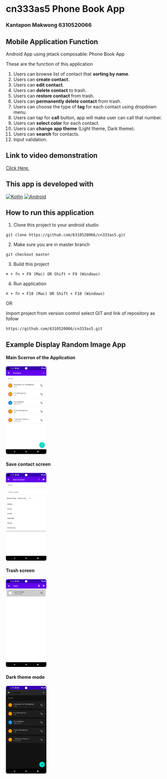 # cn333as5 Phone Book App

### Kantapon Makwong 6310520066

## Mobile Application Function
Android App using jetack composable: Phone Book App 

These are the function of this application
1. Users can browse list of contact that **sorting by name**.
1. Users can **create contact**.
1. Users can **edit contact**.
1. Users can **delete contact** to trash.
1. Users can **restore contact** from trash.
1. Users can **permanently delete contact** from trash.
1. Users can choose the type of **tag** for each contact using dropdown menu.
1. Users can tap for **call** button, app will make user can call that number.
1. Users can **select color** for each contact.
1. Users can **change app theme** (Light theme, Dark theme).
1. Users can **search** for contacts.
1. Input validation.

## Link to video demonstration
[Click Here.](www.google.com)

## This app is developed with

[![Kotlin](https://img.shields.io/badge/kotlin-%237F52FF.svg?style=for-the-badge&logo=kotlin&logoColor=white)](https://kotlinlang.org)
[![Android](https://img.shields.io/badge/Android-3DDC84?style=for-the-badge&logo=android&logoColor=white)](https://developer.android.com)

## How to run this application
1. Clone this project to your android studio
  ```
  git clone https://github.com/6310520066/cn333as5.git
  ```

2. Make sure you are in master branch
  ```
  git checkout master
  ```

3. Build this project
  ```
  ⌘ + fn + F9 (Mac) OR Shift + F9 (Windows)
  ```

4. Run application
  ```
  ⌘ + fn + F10 (Mac) OR Shift + F10 (Windows)
  ```
  
  OR
 
Import project from version control select GIT and link of repository as follow
```
https://github.com/6310520066/cn333as5.git
```

## Example Display Random Image App

#### Main Scerron of the Application
<img src='demo/MainScreen.png' alt='Main Screen Image' width='25%' height='25%'>

#### Save contact screen
<img src='demo/SaveContactScreen.png' alt='Save Contact Screen Image' width='25%' height='25%'>

#### Trash screen
<img src='demo/TrashScreen.png' alt='Trash Screen Image' width='25%' height='25%'>

#### Dark theme mode
<img src='demo/DarkThemeMode.png' alt='Dark Theme Mode Image' width='25%' height='25%'>
